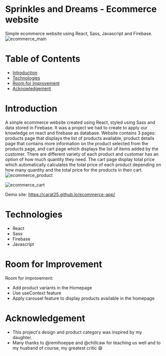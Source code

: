 # Sprinkles and Dreams - Ecommerce website
Simple ecommerce website using React, Sass, Javascript and Firebase.
![ecommerce_main](https://user-images.githubusercontent.com/84700649/131207321-4e484f62-3956-4713-8be1-75b62168697b.png)

# Table of Contents

* [Introduction](#introduction)
* [Technologies](#technologies)
* [Room for Improvement](#room-for-improvement)
* [Acknowledgement](#acknowledgments)


# Introduction
A simple ecommerce website created using React, styled using Sass and data stored in Firebase. It was a project we had to create to apply our knowledge on react and firebase as database. Website contains 3 pages: products page that displays the list of products available, product details page that contains more information on the product selected from the products page, and cart page which displays the list of items added by the customer. There are different variety of each product and customer has an option of how much quantity they need. The cart page display total price which automatically calculates the total price of each product depending on how many quantity and the total price for the products in their cart.
![ecommerce_product](https://user-images.githubusercontent.com/84700649/131207489-35cf4fd0-286d-43d5-966b-d412db3d13ee.png)

![ecommerce_cart](https://user-images.githubusercontent.com/84700649/131207494-1df76fc6-2fd2-4361-9ae1-9738603ccc77.png)

Demo site:  https://carat25.github.io/ecommerce-app/


# Technologies
* React
* Sass
* Firebase
* Javascript


# Room for Improvement

Room for improvement:
* Add product variants in the Homepage
* Use useContext feature
* Apply carousel feature to display products available in the homepage


# Acknowledgement
* This project's design and product category was inspired by my daughter.
* Many thanks to @remihoeppe and @chillcaw for teaching us well and to my husband of course, my greatest critic :smile:


